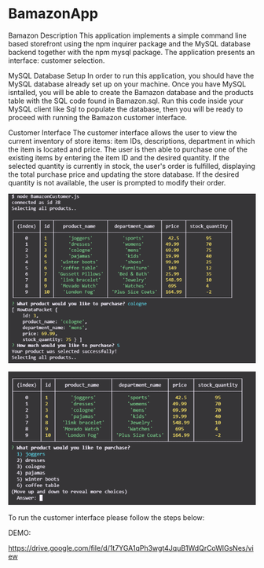 # BamazonApp

Bamazon
Description
This application implements a simple command line based storefront using the npm inquirer package and the MySQL database backend together with the npm mysql package. The application presents an interface: customer selection.

MySQL Database Setup
In order to run this application, you should have the MySQL database already set up on your machine. Once you have MySQL isntalled, you will be able to create the Bamazon database and the products table with the SQL code found in Bamazon.sql. Run this code inside your MySQL client like Sql  to populate the database, then you will be ready to proceed with running the Bamazon customer interface.

Customer Interface
The customer interface allows the user to view the current inventory of store items: item IDs, descriptions, department in which the item is located and price. The user is then able to purchase one of the existing items by entering the item ID and the desired quantity. If the selected quantity is currently in stock, the user's order is fulfilled, displaying the total purchase price and updating the store database. If the desired quantity is not available, the user is prompted to modify their order.

![](images/pic1.PNG)




![](images/pic2.PNG)



To run the customer interface please follow the steps below:

DEMO:

https://drive.google.com/file/d/1t7YGA1qPh3wgt4JquB1WdQrCoWlGsNes/view
